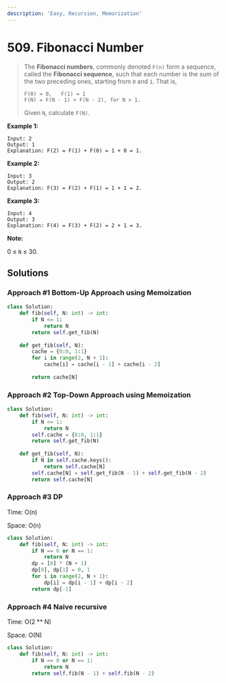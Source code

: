 ```yaml
---
description: 'Easy, Recursion, Memorization'
---
```


# 509. Fibonacci Number

> The **Fibonacci numbers**, commonly denoted `F(n)` form a sequence, called the **Fibonacci sequence**, such that each number is the sum of the two preceding ones, starting from `0` and `1`. That is,
>
> ```text
> F(0) = 0,   F(1) = 1
> F(N) = F(N - 1) + F(N - 2), for N > 1.
> ```
>
> Given `N`, calculate `F(N)`.

**Example 1:**

```text
Input: 2
Output: 1
Explanation: F(2) = F(1) + F(0) = 1 + 0 = 1.
```

**Example 2:**

```text
Input: 3
Output: 2
Explanation: F(3) = F(2) + F(1) = 1 + 1 = 2.
```

**Example 3:**

```text
Input: 4
Output: 3
Explanation: F(4) = F(3) + F(2) = 2 + 1 = 3.
```

**Note:**

0 ≤ `N` ≤ 30.

## Solutions

### Approach \#1 **Bottom-Up Approach using Memoization**

```python
class Solution:
    def fib(self, N: int) -> int:
        if N <= 1:
            return N
        return self.get_fib(N)
        
    def get_fib(self, N):
        cache = {0:0, 1:1}
        for i in range(2, N + 1):
            cache[i] = cache[i - 1] + cache[i - 2]
            
        return cache[N]
```

### **Approach \#2 Top-Down Approach using Memoization**

```python
class Solution:
    def fib(self, N: int) -> int:
        if N <= 1:
            return N
        self.cache = {0:0, 1:1}
        return self.get_fib(N)
        
    def get_fib(self, N):
        if N in self.cache.keys():
            return self.cache[N]
        self.cache[N] = self.get_fib(N - 1) + self.get_fib(N - 2)
        return self.cache[N]
```

### Approach \#3 DP

Time: O\(n\)

Space: O\(n\)

```python
class Solution:
    def fib(self, N: int) -> int:
        if N == 0 or N == 1:
            return N
        dp = [0] * (N + 1)
        dp[0], dp[1] = 0, 1
        for i in range(2, N + 1):
            dp[i] = dp[i - 1] + dp[i - 2]
        return dp[-1]
```

### Approach \#4 Naive recursive

Time: O\(2 \*\* N\)

Space: O\(N\)

```python
class Solution:
    def fib(self, N: int) -> int:
        if N == 0 or N == 1:
            return N
        return self.fib(N - 1) + self.fib(N - 2)
```

